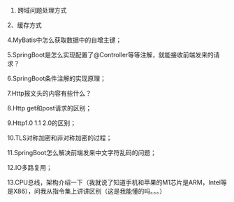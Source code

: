 1. 跨域问题处理方式

2、缓存方式

4.MyBatis中怎么获取数据中的自增主键；

5.SpringBoot是怎么实现配置了@Controller等等注解，就能接收前端发来的请求？

6.SpringBoot条件注解的实现原理；

7.Http报文头的内容有些什么？

8.Http get和post请求的区别；

9.Http1.0 1.1 2.0的区别；

10.TLS对称加密和非对称加密的过程；

11.SpringBoot怎么解决前端发来中文字符乱码的问题；

12.IO多路复用；

13.CPU总线，架构介绍一下（我就说了知道手机和苹果的M1芯片是ARM，Intel等是X86），问我从指令集上讲讲区别（这是我能懂的吗。。。）